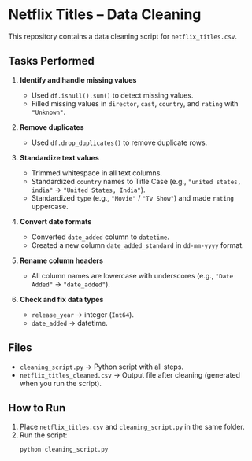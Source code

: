 # Netflix Titles – Data Cleaning

This repository contains a data cleaning script for `netflix_titles.csv`.

## Tasks Performed
1. **Identify and handle missing values**  
   - Used `df.isnull().sum()` to detect missing values.  
   - Filled missing values in `director`, `cast`, `country`, and `rating` with `"Unknown"`.  

2. **Remove duplicates**  
   - Used `df.drop_duplicates()` to remove duplicate rows.  

3. **Standardize text values**  
   - Trimmed whitespace in all text columns.  
   - Standardized `country` names to Title Case (e.g., `"united states, india"` → `"United States, India"`).  
   - Standardized `type` (e.g., `"Movie"` / `"Tv Show"`) and made `rating` uppercase.  

4. **Convert date formats**  
   - Converted `date_added` column to `datetime`.  
   - Created a new column `date_added_standard` in `dd-mm-yyyy` format.  

5. **Rename column headers**  
   - All column names are lowercase with underscores (e.g., `"Date Added"` → `"date_added"`).  

6. **Check and fix data types**  
   - `release_year` → integer (`Int64`).  
   - `date_added` → datetime.  

## Files
- `cleaning_script.py` → Python script with all steps.  
- `netflix_titles_cleaned.csv` → Output file after cleaning (generated when you run the script).  

## How to Run
1. Place `netflix_titles.csv` and `cleaning_script.py` in the same folder.  
2. Run the script:  
   ```bash
   python cleaning_script.py
